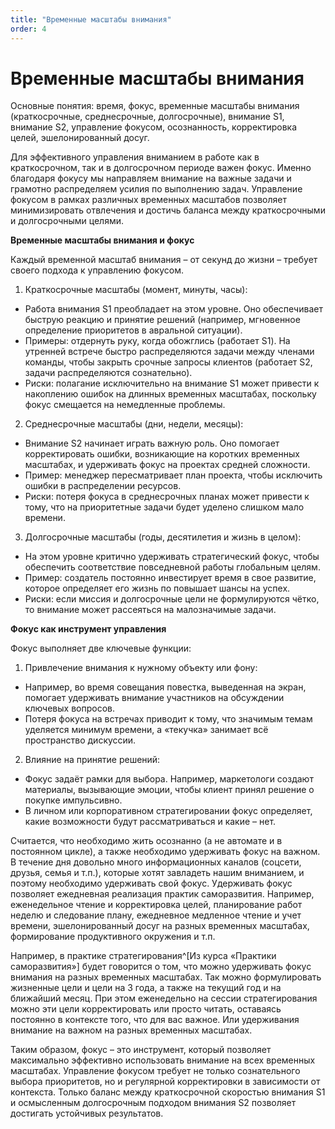 ```yaml
---
title: "Временные масштабы внимания"
order: 4
---
```


# Временные масштабы внимания

Основные понятия: время, фокус, временные масштабы внимания (краткосрочные, среднесрочные, долгосрочные), внимание S1, внимание S2, управление фокусом, осознанность, корректировка целей, эшелонированный досуг.

Для эффективного управления вниманием в работе как в краткосрочном, так и в долгосрочном периоде важен фокус. Именно благодаря фокусу мы направляем внимание на важные задачи и грамотно распределяем усилия по выполнению задач. Управление фокусом в рамках различных временных масштабов позволяет минимизировать отвлечения и достичь баланса между краткосрочными и долгосрочными целями.

**Временные масштабы внимания и фокус**

Каждый временной масштаб внимания – от секунд до жизни – требует своего подхода к управлению фокусом.

1. Краткосрочные масштабы (момент, минуты, часы):

* Работа внимания S1 преобладает на этом уровне. Оно обеспечивает быструю реакцию и принятие решений (например, мгновенное определение приоритетов в авральной ситуации).
* Примеры: отдернуть руку, когда обожглись (работает S1). На утренней встрече быстро распределяются задачи между членами команды, чтобы закрыть срочные запросы клиентов (работает S2, задачи распределяются сознательно).
* Риски: полагание исключительно на внимание S1 может привести к накоплению ошибок на длинных временных масштабах, поскольку фокус смещается на немедленные проблемы.

2. Среднесрочные масштабы (дни, недели, месяцы):

* Внимание S2 начинает играть важную роль. Оно помогает корректировать ошибки, возникающие на коротких временных масштабах, и удерживать фокус на проектах средней сложности.
* Пример: менеджер пересматривает план проекта, чтобы исключить ошибки в распределении ресурсов.
* Риски: потеря фокуса в среднесрочных планах может привести к тому, что на приоритетные задачи будет уделено слишком мало времени.

3. Долгосрочные масштабы (годы, десятилетия и жизнь в целом):

* На этом уровне критично удерживать стратегический фокус, чтобы обеспечить соответствие повседневной работы глобальным целям.
* Пример: создатель постоянно инвестирует время в свое развитие, которое определяет его жизнь по повышает шансы на успех.
* Риски: если миссия и долгосрочные цели не формулируются чётко, то внимание может рассеяться на малозначимые задачи.

**Фокус как инструмент управления**

Фокус выполняет две ключевые функции:

1. Привлечение внимания к нужному объекту или фону:

* Например, во время совещания повестка, выведенная на экран, помогает удерживать внимание участников на обсуждении ключевых вопросов.
* Потеря фокуса на встречах приводит к тому, что значимым темам уделяется минимум времени, а «текучка» занимает всё пространство дискуссии.

2. Влияние на принятие решений:

* Фокус задаёт рамки для выбора. Например, маркетологи создают материалы, вызывающие эмоции, чтобы клиент принял решение о покупке импульсивно.
* В личном или корпоративном стратегировании фокус определяет, какие возможности будут рассматриваться и какие – нет.

Считается, что необходимо жить осознанно (а не автомате и в постоянном цикле), а также необходимо удерживать фокус на важном. В течение дня довольно много информационных каналов (соцсети, друзья, семья и т.п.), которые хотят завладеть нашим вниманием, и поэтому необходимо удерживать свой фокус. Удерживать фокус позволяет ежедневная реализация практик саморазвития. Например, еженедельное чтение и корректировка целей, планирование работ неделю и следование плану, ежедневное медленное чтение и учет времени, эшелонированный досуг на разных временных масштабах, формирование продуктивного окружения и т.п.

Например, в практике стратегирования^[Из курса «Практики саморазвития»] будет говорится о том, что можно удерживать фокус внимания на разных временных масштабах. Так можно формулировать жизненные цели и цели на 3 года, а также на текущий год и на ближайший месяц. При этом еженедельно на сессии стратегирования можно эти цели корректировать или просто читать, оставаясь постоянно в контексте того, что для вас важное. Или удерживания внимание на важном на разных временных масштабах.

Таким образом, фокус – это инструмент, который позволяет максимально эффективно использовать внимание на всех временных масштабах. Управление фокусом требует не только сознательного выбора приоритетов, но и регулярной корректировки в зависимости от контекста. Только баланс между краткосрочной скоростью внимания S1 и осмысленным долгосрочным подходом внимания S2 позволяет достигать устойчивых результатов.